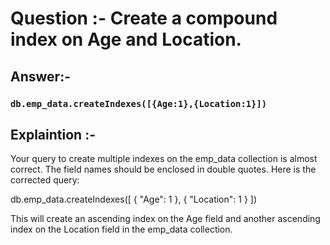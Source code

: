 # Question :-  Create a compound index on Age and Location.

## Answer:- 

 ###  `db.emp_data.createIndexes([{Age:1},{Location:1}])`

## Explaintion :- 

Your query to create multiple indexes on the emp_data collection is almost correct. The field names should be enclosed in double quotes. Here is the corrected query:

db.emp_data.createIndexes([
   { "Age": 1 },
   { "Location": 1 }
])

This will create an ascending index on the Age field and another ascending index on the Location field in the emp_data collection.